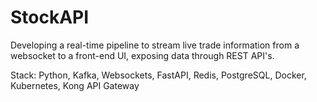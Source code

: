 # StockAPI

Developing a real-time pipeline to stream live trade information from a websocket to a front-end UI, exposing data through REST API's.

Stack:
Python, Kafka, Websockets, FastAPI, Redis, PostgreSQL, Docker, Kubernetes, Kong API Gateway 
